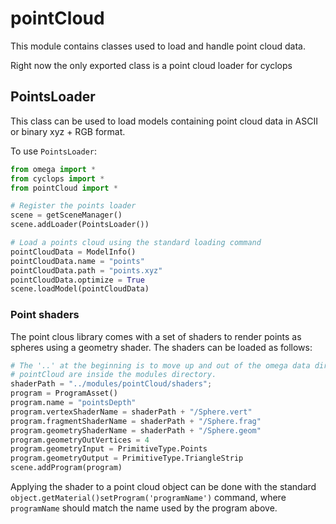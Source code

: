 # pointCloud
This module contains classes used to load and handle point cloud data.

Right now the only exported class is a point cloud loader for cyclops

## PointsLoader
This class can be used to load models containing point cloud data in ASCII or binary xyz + RGB format.

To use `PointsLoader`:
```python
from omega import *
from cyclops import *
from pointCloud import *

# Register the points loader
scene = getSceneManager()
scene.addLoader(PointsLoader())

# Load a points cloud using the standard loading command
pointCloudData = ModelInfo()
pointCloudData.name = "points"
pointCloudData.path = "points.xyz"
pointCloudData.optimize = True
scene.loadModel(pointCloudData)
```

### Point shaders
The point clous library comes with a set of shaders to render points as spheres using a geometry shader. The shaders can be loaded as follows:

```python
# The '..' at the beginning is to move up and out of the omega data dir. default shaders for
# pointCloud are inside the modules directory.
shaderPath = "../modules/pointCloud/shaders";
program = ProgramAsset()
program.name = "pointsDepth"
program.vertexShaderName = shaderPath + "/Sphere.vert"
program.fragmentShaderName = shaderPath + "/Sphere.frag"
program.geometryShaderName = shaderPath + "/Sphere.geom"
program.geometryOutVertices = 4
program.geometryInput = PrimitiveType.Points
program.geometryOutput = PrimitiveType.TriangleStrip
scene.addProgram(program)
```

Applying the shader to a point cloud object can be done with the standard `object.getMaterial()setProgram('programName')` command, where `programName` should match the name used by the program above.
